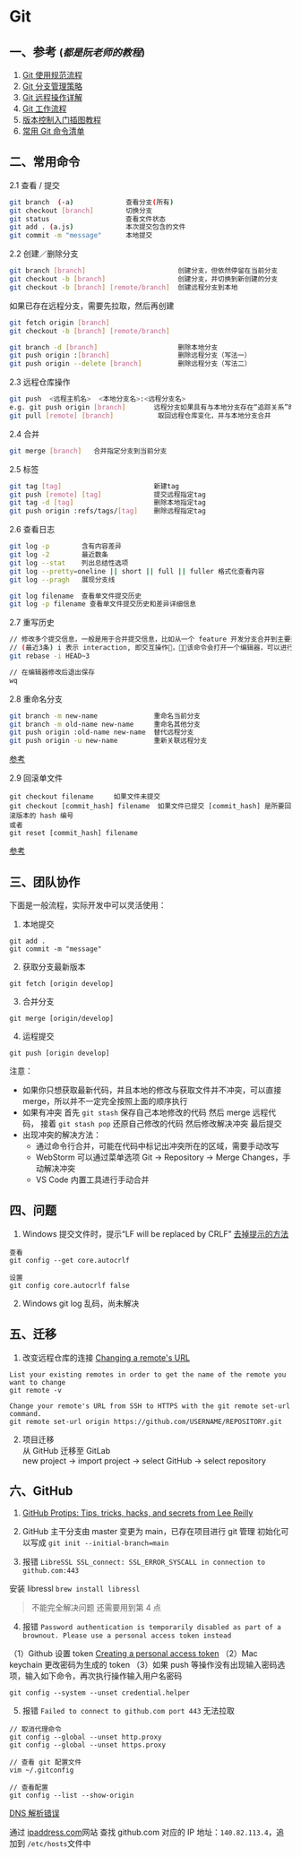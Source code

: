 # Git

## 一、参考 <small>(_都是阮老师的教程_)</small>

1. [Git 使用规范流程](http://www.ruanyifeng.com/blog/2015/08/git-use-process.html)
2. [Git 分支管理策略](http://www.ruanyifeng.com/blog/2012/07/git.html)
3. [Git 远程操作详解](http://www.ruanyifeng.com/blog/2014/06/git_remote.html)
4. [Git 工作流程](http://www.ruanyifeng.com/blog/2015/12/git-workflow.html)
5. [版本控制入门插图教程](http://www.ruanyifeng.com/blog/2008/12/a_visual_guide_to_version_control.html)
6. [常用 Git 命令清单](http://www.ruanyifeng.com/blog/2015/12/git-cheat-sheet.html)

## 二、常用命令

2.1 查看 / 提交

```BASH
git branch  (-a)             查看分支(所有)
git checkout [branch]        切换分支
git status                   查看文件状态
git add . (a.js)             本次提交包含的文件
git commit -m "message"      本地提交
```

2.2 创建／删除分支

```BASH
git branch [branch]                       创建分支，但依然停留在当前分支
git checkout -b [branch]                  创建分支，并切换到新创建的分支
git checkout -b [branch] [remote/branch]  创建远程分支到本地
```

如果已存在远程分支，需要先拉取，然后再创建

```BASH
git fetch origin [branch]
git checkout -b [branch] [remote/branch]
```

```BASH
git branch -d [branch]                    删除本地分支
git push origin :[branch]                 删除远程分支（写法一）
git push origin --delete [branch]         删除远程分支（写法二）
```

2.3 远程仓库操作

```BASH
git push  <远程主机名>  <本地分支名>:<远程分支名>
e.g. git push origin [branch]       远程分支如果具有与本地分支存在“追踪关系”时，可以省略
git pull [remote] [branch]           取回远程仓库变化，并与本地分支合并
```

2.4 合并

```BASH
git merge [branch]   合并指定分支到当前分支
```

2.5 标签

```BASH
git tag [tag]                       新建tag
git push [remote] [tag]             提交远程指定tag
git tag -d [tag]                    删除本地指定tag
git push origin :refs/tags/[tag]    删除远程指定tag
```

2.6 查看日志

```BASH
git log -p        含有内容差异
git log -2        最近数条
git log --stat    列出总结性选项
git log --pretty=oneline || short || full || fuller 格式化查看内容
git log --pragh   展现分支线

git log filename  查看单文件提交历史
git log -p filename 查看单文件提交历史和差异详细信息
```

2.7 重写历史

```BASH
// 修改多个提交信息，一般是用于合并提交信息，比如从一个 feature 开发分支合并到主要开发分支，多个提交信息会显得杂乱
// (最近3条) i 表示 interaction, 即交互操作，该命令会打开一个编辑器，可以进行修改
git rebase -i HEAD~3

// 在编辑器修改后退出保存
wq
```

2.8 重命名分支

```BASH
git branch -m new-name              重命名当前分支
git branch -m old-name new-name     重命名其他分支
git push origin :old-name new-name  替代远程分支
git push origin -u new-name         重新关联远程分支
```

[参考](https://multiplestates.wordpress.com/2015/02/05/rename-a-local-and-remote-branch-in-git/)

2.9 回滚单文件

```
git checkout filename     如果文件未提交
git checkout [commit_hash] filename  如果文件已提交 [commit_hash] 是所要回滚版本的 hash 编号
或者
git reset [commit_hash] filename
```

[参考](https://fettblog.eu/snippets/git/reverting-a-single-file/)

## 三、团队协作

下面是一般流程，实际开发中可以灵活使用：

1. 本地提交

```
git add .
git commit -m "message"
```

2. 获取分支最新版本

```
git fetch [origin develop]
```

3. 合并分支

```
git merge [origin/develop]
```

4. 运程提交

```
git push [origin develop]
```

注意：

- 如果你只想获取最新代码，并且本地的修改与获取文件并不冲突，可以直接 merge，所以并不一定完全按照上面的顺序执行
- 如果有冲突 首先 `git stash` 保存自己本地修改的代码 然后 merge 远程代码， 接着 `git stash pop` 还原自己修改的代码 然后修改解决冲突 最后提交
- 出现冲突的解决方法：
  - 通过命令行合并，可能在代码中标记出冲突所在的区域，需要手动改写
  - WebStorm 可以通过菜单选项 Git -> Repository -> Merge Changes，手动解决冲突
  - VS Code 内置工具进行手动合并

## 四、问题

1. Windows 提交文件时，提示“LF will be replaced by CRLF”
   [去掉提示的方法](https://blog.csdn.net/taiyangdao/article/details/78629107)

```
查看
git config --get core.autocrlf

设置
git config core.autocrlf false
```

2. Windows git log 乱码，尚未解决

## 五、迁移

1. 改变远程仓库的连接 [Changing a remote's URL](https://help.github.com/articles/changing-a-remote-s-url/)

```
List your existing remotes in order to get the name of the remote you want to change
git remote -v

Change your remote's URL from SSH to HTTPS with the git remote set-url command.
git remote set-url origin https://github.com/USERNAME/REPOSITORY.git
```

2. 项目迁移  
   从 GitHub 迁移至 GitLab  
   new project -> import project -> select GitHub -> select repository

## 六、GitHub

1. [GitHub Protips: Tips, tricks, hacks, and secrets from Lee Reilly](https://github.blog/2020-04-09-github-protips-tips-tricks-hacks-and-secrets-from-lee-reilly/)

2. GitHub 主干分支由 master 变更为 main，已存在项目进行 git 管理 初始化可以写成 `git init --initial-branch=main`

3. 报错 `LibreSSL SSL_connect: SSL_ERROR_SYSCALL in connection to github.com:443`

安装 libressl `brew install libressl`

> 不能完全解决问题 还需要用到第 4 点

4. 报错 `Password authentication is temporarily disabled as part of a brownout. Please use a personal access token instead`

（1）Github 设置 token [Creating a personal access token](https://docs.github.com/en/github/authenticating-to-github/keeping-your-account-and-data-secure/creating-a-personal-access-token)
（2）Mac keychain 更改密码为生成的 token
（3）如果 push 等操作没有出现输入密码选项，输入如下命令，再次执行操作输入用户名密码

```
git config --system --unset credential.helper
```

5. 报错 `Failed to connect to github.com port 443` 无法拉取

```
// 取消代理命令
git config --global --unset http.proxy
git config --global --unset https.proxy

// 查看 git 配置文件
vim ~/.gitconfig

// 查看配置
git config --list --show-origin
```

[DNS 解析错误](https://zhuanlan.zhihu.com/p/642910282)

通过 [ipaddress.com](https://www.ipaddress.com)网站 查找 github.com 对应的 IP 地址：`140.82.113.4`，追加到 `/etc/hosts`文件中
